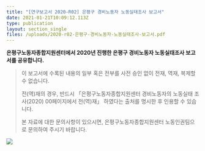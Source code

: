 ```yaml
---
title: "[연구보고서 2020-R02] 은평구 경비노동자 노동실태조사 보고서"
date: 2021-01-21T10:09:12.113Z
type: publication
layout: section_single
files: /uploads/2020-r02-은평구-경비노동자-노동실태조사-보고서.pdf
---
```

**은평구노동자종합지원센터에서 2020년 진행한 은평구 경비노동자 노동실태조사 보고서를 공유합니다.**

> 이 보고서에 수록된 내용의 일부 혹은 전부를 사전 승인 없이 전재, 역재, 복제할 수 없습니다. 
>
> 전(역)재의 경우, 반드시 「은평구노동자종합지원센터 경비노동자의 노동실태 조사(2020) 00페이지에서 전(역)재」 하였다는 출처를 명시한 후 인용할 수 있습니다.
>
> 본 자료에 대한 문의사항이 있으시면, 은평구노동자종합지원센터 노동인권팀으로 문의하여 주시기 바랍니다.

![ ](/uploads/2020-r02.png " ")